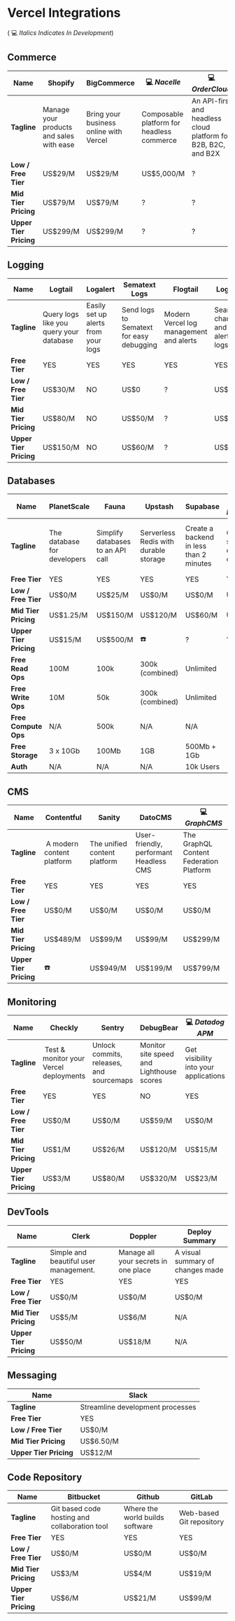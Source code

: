 # Vercel Integrations

( :computer: _Italics Indicates In Development_)

## Commerce

| Name                   | Shopify                                  | BigCommerce                            | :computer: _Nacelle_                      | :computer: _OrderCloud_                                        | :computer: _Saleor_                           | :computer: _Salesforce_              |
| ---------------------- | ---------------------------------------- | -------------------------------------- | ----------------------------------------- | -------------------------------------------------------------- | --------------------------------------------- | ------------------------------------ |
| **Tagline**            | Manage your products and sales with ease | Bring your business online with Vercel | Composable platform for headless commerce | An API-first and headless cloud platform for B2B, B2C, and B2X | A fast, open and standards-based commerce API | A customer-centric commerce platform |
| **Low / Free Tier**    | US$29/M                                  | US$29/M                                | US$5,000/M                                | ?                                                              | US$695/mo                                     | 1% Gross Merchandise Value           |
| **Mid Tier Pricing**   | US$79/M                                  | US$79/M                                | ?                                         | ?                                                              | US$1,795/mo                                   | 2% Gross Merchandise Value           |
| **Upper Tier Pricing** | US$299/M                                 | US$299/M                               | ?                                         | ?                                                              | US$6,795/mo                                   | 3% Gross Merchandise Value           |

## Logging

| Name                   | Logtail                                 | Logalert                            | Sematext Logs                            | Flogtail                                | Logflare                           | Datadog Log Management  | LogDNA                     |
| ---------------------- | --------------------------------------- | ----------------------------------- | ---------------------------------------- | --------------------------------------- | ---------------------------------- | ----------------------- | -------------------------- |
| **Tagline**            | Query logs like you query your database | Easily set up alerts from your logs | Send logs to Sematext for easy debugging | Modern Vercel log management and alerts | Search, charts and alerts for logs | Search and analyze logs | Centralized log management |
| **Free Tier**          | YES                                     | YES                                 | YES                                      | YES                                     | YES                                | YES                     | YES                        |
| **Low / Free Tier**    | US$30/M                                 | NO                                  | US$0                                     | ?                                       | US$5/M                             | US$0                    | US$3/M                     |
| **Mid Tier Pricing**   | US$80/M                                 | NO                                  | US$50/M                                  | ?                                       | US$8/M                             | US$15/M                 | US$20/M                    |
| **Upper Tier Pricing** | US$150/M                                | NO                                  | US$60/M                                  | ?                                       | US$12/M                            | US$23/M                 | US$100/M                   |

## Databases

| Name                   | PlanetScale                 | Fauna                             | Upstash                               | Supabase                                | :computer: _MongoDB_          | :computer: _Prisma_                        | :computer: _Sync Inc_                  |
| ---------------------- | --------------------------- | --------------------------------- | ------------------------------------- | --------------------------------------- | ----------------------------- | ------------------------------------------ | -------------------------------------- |
| **Tagline**            | The database for developers | Simplify databases to an API call | Serverless Redis with durable storage | Create a backend in less than 2 minutes | Open-source document database | Next-generation Node.js and TypeScript ORM | Replicate third-party APIs to Postgres |
| **Free Tier**          | YES                         | YES                               | YES                                   | YES                                     | YES                           | YES                                        | YES                                    |
| **Low / Free Tier**    | US$0/M                      | US$25/M                           | US$0/M                                | US$0/M                                  | US$0/M                        | US$0/M                                     | US$0/M                                 |
| **Mid Tier Pricing**   | US$1.25/M                   | US$150/M                          | US$120/M                              | US$60/M                                 | US$/M                         | :crystal_ball:                             | US$23/M                                |
| **Upper Tier Pricing** | US$15/M                     | US$500/M                          | :telephone:                           | ?                                       | ?                             | :crystal_ball:                             | ?                                      |
| **Free Read Ops**      | 100M                        | 100k                              | 300k (combined)                       | Unlimited                               |
| **Free Write Ops**     | 10M                         | 50k                               | 300k (combined)                       | Unlimited                               |
| **Free Compute Ops**   | N/A                         | 500k                              | N/A                                   | N/A                                     |
| **Free Storage**       | 3 x 10Gb                    | 100Mb                             | 1GB                                   | 500Mb + 1Gb                             |
| **Auth**               | N/A                         | N/A                               | N/A                                   | 10k Users                               |

## CMS

| Name                   | Contentful                 | Sanity                       | DatoCMS                                | :computer: _GraphCMS_                   |
| ---------------------- | -------------------------- | ---------------------------- | -------------------------------------- | --------------------------------------- |
| **Tagline**            |  A modern content platform | The unified content platform | User-friendly, performant Headless CMS | The GraphQL Content Federation Platform |
| **Free Tier**          | YES                        | YES                          | YES                                    | YES                                     |
| **Low / Free Tier**    | US$0/M                     | US$0/M                       | US$0/M                                 | US$0/M                                  |
| **Mid Tier Pricing**   | US$489/M                   | US$99/M                      | US$99/M                                | US$299/M                                |
| **Upper Tier Pricing** | :telephone:                | US$949/M                     | US$199/M                               | US$799/M                                |

## Monitoring

| Name                   | Checkly                                 | Sentry                                   | DebugBear                                | :computer: _Datadog APM_              |
| ---------------------- | --------------------------------------- | ---------------------------------------- | ---------------------------------------- | ------------------------------------- |
| **Tagline**            |  Test & monitor your Vercel deployments | Unlock commits, releases, and sourcemaps | Monitor site speed and Lighthouse scores | Get visibility into your applications |
| **Free Tier**          | YES                                     | YES                                      | NO                                       | YES                                   |
| **Low / Free Tier**    | US$0/M                                  | US$0/M                                   | US$59/M                                  | US$0/M                                |
| **Mid Tier Pricing**   | US$1/M                                  | US$26/M                                  | US$120/M                                 | US$15/M                               |
| **Upper Tier Pricing** | US$3/M                                  | US$80/M                                  | US$320/M                                 | US$23/M                               |

## DevTools

| Name                   | Clerk                                 | Doppler                              | Deploy Summary                   |
| ---------------------- | ------------------------------------- | ------------------------------------ | -------------------------------- |
| **Tagline**            | Simple and beautiful user management. | Manage all your secrets in one place | A visual summary of changes made |
| **Free Tier**          | YES                                   | YES                                  | YES                              |
| **Low / Free Tier**    | US$0/M                                | US$0/M                               | US$0/M                           |
| **Mid Tier Pricing**   | US$5/M                                | US$6/M                               | N/A                              |
| **Upper Tier Pricing** | US$50/M                               | US$18/M                              | N/A                              |

## Messaging

| Name                   | Slack                            |
| ---------------------- | -------------------------------- |
| **Tagline**            | Streamline development processes |
| **Free Tier**          | YES                              |
| **Low / Free Tier**    | US$0/M                           |
| **Mid Tier Pricing**   | US$6.50/M                        |
| **Upper Tier Pricing** | US$12/M                          |

## Code Repository

| Name                   | Bitbucket                                     | Github                          | GitLab                   |
| ---------------------- | --------------------------------------------- | ------------------------------- | ------------------------ |
| **Tagline**            | Git based code hosting and collaboration tool | Where the world builds software | Web-based Git repository |
| **Free Tier**          | YES                                           | YES                             | YES                      |
| **Low / Free Tier**    | US$0/M                                        | US$0/M                          | US$0/M                   |
| **Mid Tier Pricing**   | US$3/M                                        | US$4/M                          | US$19/M                  |
| **Upper Tier Pricing** | US$6/M                                        | US$21/M                         | US$99/M                  |
